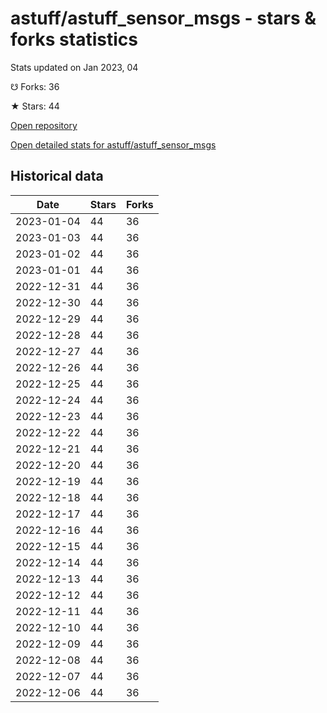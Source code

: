 # astuff/astuff_sensor_msgs - stars & forks statistics

Stats updated on Jan 2023, 04

☋ Forks: 36

★ Stars: 44

[Open repository](https://github.com/astuff/astuff_sensor_msgs)

[Open detailed stats for astuff/astuff_sensor_msgs](https://reviewgithub.com/rep/astuff/astuff_sensor_msgs)

## Historical data
| Date | Stars | Forks |
|------|-------|-------|
| 2023-01-04 | 44 | 36 | 
| 2023-01-03 | 44 | 36 | 
| 2023-01-02 | 44 | 36 | 
| 2023-01-01 | 44 | 36 | 
| 2022-12-31 | 44 | 36 | 
| 2022-12-30 | 44 | 36 | 
| 2022-12-29 | 44 | 36 | 
| 2022-12-28 | 44 | 36 | 
| 2022-12-27 | 44 | 36 | 
| 2022-12-26 | 44 | 36 | 
| 2022-12-25 | 44 | 36 | 
| 2022-12-24 | 44 | 36 | 
| 2022-12-23 | 44 | 36 | 
| 2022-12-22 | 44 | 36 | 
| 2022-12-21 | 44 | 36 | 
| 2022-12-20 | 44 | 36 | 
| 2022-12-19 | 44 | 36 | 
| 2022-12-18 | 44 | 36 | 
| 2022-12-17 | 44 | 36 | 
| 2022-12-16 | 44 | 36 | 
| 2022-12-15 | 44 | 36 | 
| 2022-12-14 | 44 | 36 | 
| 2022-12-13 | 44 | 36 | 
| 2022-12-12 | 44 | 36 | 
| 2022-12-11 | 44 | 36 | 
| 2022-12-10 | 44 | 36 | 
| 2022-12-09 | 44 | 36 | 
| 2022-12-08 | 44 | 36 | 
| 2022-12-07 | 44 | 36 | 
| 2022-12-06 | 44 | 36 | 

